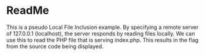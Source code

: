 # ReadMe

This is a pseudo Local File Inclusion example. By specifying a remote server of 127.0.0.1 (localhost), the server responds by reading files locally. We can use this to read the PHP file that is serving index.php. This results in the flag from the source code being displayed.

